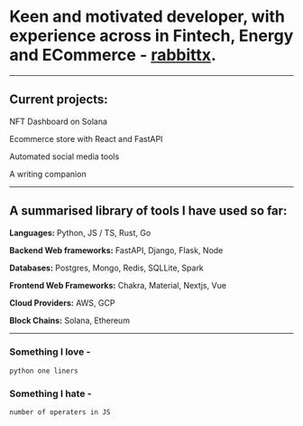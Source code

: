 # Keen and motivated developer, with experience across in Fintech, Energy and ECommerce - [rabbittx](https://www.rabbittx.com).

---

## Current projects:  

NFT Dashboard on Solana

Ecommerce store with React and FastAPI

Automated social media tools

A writing companion

---

## A summarised library of tools I have used so far:

**Languages:** Python, JS / TS, Rust, Go

**Backend Web frameworks:** FastAPI, Django, Flask, Node

**Databases:** Postgres, Mongo, Redis, SQLLite, Spark

**Frontend Web Frameworks:** Chakra, Material, Nextjs, Vue

**Cloud Providers:** AWS, GCP

**Block Chains:** Solana, Ethereum

---

### Something I love - 

``` python one liners ```

### Something I hate - 

``` number of operaters in JS ```
